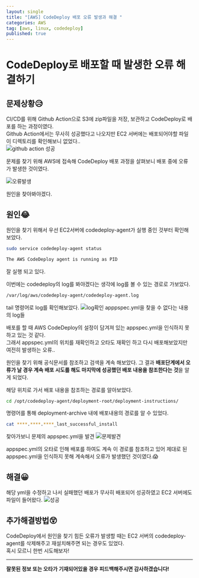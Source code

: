 ```yaml
---
layout: single
title: "[AWS] CodeDeploy 배포 오류 발생과 해결 "
categories: AWS
tag: [aws, linux, codedeploy]
published: true
---
```


# CodeDeploy로 배포할 때 발생한 오류 해결하기

## 문제상황😥

CI/CD를 위해 Github Action으로 S3에 zip파일을 저장, 보관하고 CodeDeploy로 배포를 하는 과정이였다.  
Github Action에서는 무사히 성공했다고 나오지만 EC2 서버에는 배포되어야할 파일이 디렉토리를 확인해보니 없었다..  
![github action 성공](https://user-images.githubusercontent.com/77107216/194939456-0886d54c-5057-48d1-aa2b-64b1cbee6888.png)

문제를 찾기 위해 AWS에 접속해 CodeDeploy 배포 과정을 살펴보니 배포 중에 오류가 발생한 것이였다.

![오류발생](https://user-images.githubusercontent.com/77107216/194933621-5647842b-c26c-47df-88eb-84f9c09d837e.png)

원인을 찾아봐야겠다.

## 원인😂

원인을 찾기 위해서 우선 EC2서버에 codedeploy-agent가 실행 중인 것부터 확인해보았다.

```bash
sudo service codedeploy-agent status
```

```bash
The AWS CodeDeploy agent is running as PID
```

잘 실행 되고 있다.

이번에는 codedeploy의 log를 봐야겠다는 생각에 log를 볼 수 있는 경로로 가보았다.

```bash
/var/log/aws/codedeploy-agent/codedeploy-agent.log
```

tail 명령어로 log를 확인해보았다.
![log확인](https://user-images.githubusercontent.com/77107216/194933627-9c053147-577f-4ee3-8322-efb1dcda3557.png)
apppspec.yml을 찾을 수 없다는 내용의 log들

배포를 할 때 AWS CodeDeploy의 설정이 담겨져 있는 appspec.yml을 인식하지 못하고 있는 것 같다.  
그래서 appspec.yml의 위치를 재확인하고 오타도 재확인 하고 다시 배포해보았지만 여전히 발생하는 오류..

원인을 찾기 위해 공식문서를 참조하고 검색을 계속 해보았다.
그 결과 **배포단계에서 오류가 날 경우 계속 배포 시도를 해도 마지막에 성공했던 배포 내용을 참조한다는 것**을 알게 되었다.

해당 위치로 가서 배포 내용을 참조하는 경로를 알아보았다.

```bash
cd /opt/codedeploy-agent/deployment-root/deployment-instructions/
```

명령어를 통해 deployment-archive 내에 배포내용의 경로를 알 수 있었다.

```bash
cat ****.****.****_last_successful_install
```

찾아가보니 문제의 appspec.yml을 발견
![문제발견](https://user-images.githubusercontent.com/77107216/194933629-3e6d74bb-3710-49ef-bdd1-7f15ed0020dc.png)

appspec.yml의 오타로 인해 배포를 하여도 계속 이 경로를 참조하고 있어 제대로 된 appspec.yml을 인식하지 못해 계속해서 오류가 발생했던 것이였다.😱

## 해결😀

해당 yml을 수정하고 나서 실패했던 배포가 무사히 배포되어 성공하였고 EC2 서버에도 파일이 들어왔다.
![성공](https://user-images.githubusercontent.com/77107216/194933630-0ea93b38-44af-4254-8818-b1bf8dc7d9d7.png)

## 추가해결방법😲

CodeDeploy에서 원인을 찾기 힘든 오류가 발생할 때는 EC2 서버의 codedeploy-agent를 삭제해주고 재설치해주면 되는 경우도 있었다.  
혹시 모르니 한번 시도해보자!

---

**잘못된 정보 또는 오타가 기재되어있을 경우 피드백해주시면 감사하겠습니다!**
